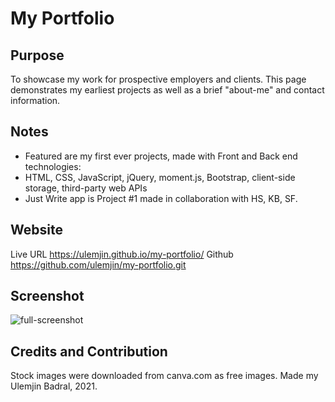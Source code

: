 # My Portfolio 

## Purpose
To showcase my work for prospective employers and clients. This page demonstrates my earliest projects as well as a brief "about-me" and contact information. 

## Notes
* Featured are my first ever projects, made with Front and Back end technologies:
*   HTML, CSS, JavaScript, jQuery, moment.js, Bootstrap, client-side storage, third-party web APIs
* Just Write app is Project #1 made in collaboration with HS, KB, SF.

## Website
Live URL https://ulemjin.github.io/my-portfolio/ 
Github https://github.com/ulemjin/my-portfolio.git

## Screenshot
![full-screenshot](https://user-images.githubusercontent.com/76715495/114288911-68660400-9a41-11eb-8f36-a8e17581dc9d.png)

## Credits and Contribution
Stock images were downloaded from canva.com as free images. 
Made my Ulemjin Badral, 2021. 
